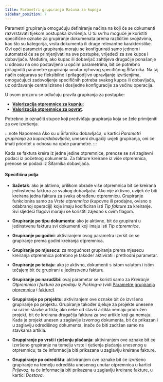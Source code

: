 ```yaml
---
title: Parametri grupiranja Računa za kupnju
sidebar_position: 7
---
```


Parametri grupiranja omogućuju definiranje načina na koji će se dokumenti razvrstavati tijekom postupaka izvršenja. U tu svrhu moguće je koristiti specifične oznake za grupiranje dokumenata prema različitim svojstvima, kao što su kategorija, vrsta dokumenta ili druge relevantne karakteristike.
Ovi opći parametri grupiranja moraju se konfigurirati samo jednom i automatski će se primjenjivati na sve postupke, vrijedeći za sve kupce i dobavljače. Međutim, ako kupac ili dobavljač zahtijeva drugačije ponašanje u odnosu na ono postavljeno u općim parametrima, bit će potrebno prilagoditi parametre grupiranja unutar njihovog specifičnog Šifarnika.
Na taj način osigurava se fleksibilno i prilagodljivo upravljanje izvršenjima, omogućujući zadovoljenje specifičnih potreba svakog kupca ili dobavljača, uz održavanje centralizirane i dosljedne konfiguracije za većinu operacija.

U ovom prozoru se odlučuju pravila grupiranja za postupke: 
-  [**Valorizacija otpremnice za kupnju**](/docs/purchase/purchase-invoices/procedures/purchase-delivery-note-valorization);  
-  [**Valorizacija otpremnice za povrat**](/docs/purchase/purchase-invoices/procedures/return-delivery-notes-valorization).   

Potrebno je označiti stupce koji predviđaju grupiranja koja se žele primijeniti za ove izvršenja.

:::note Napomena
Ako su u Šifarniku dobavljača, u kartici *Parametri grupiranja za kupca/dobavljača*, uneseni drugačiji uvjeti grupiranja, oni će imati prioritet u odnosu na opće parametre.
:::

Kada se faktura kreira iz jedne jedine otpremnice, prenose se svi zaglavni podaci iz početnog dokumenta. Za fakture kreirane iz više otpremnica, prenose se podaci iz Šifarnika dobavljača.  

#### Specifična polja  

- **Sažetak**: ako je aktivno, prilikom obrade više otpremnica bit će kreirana jedinstvena faktura za svakog dobavljača. Ako nije aktivno, uvijek će biti kreirana jedna faktura za svaku obrađenu otpremnicu. Grupiranje funkcionira samo za *Vrste otpremnica* (kupovne ili prodajne, ovisno o odabranoj operaciji) koje imaju kodificiran isti *Tip fakture* za kreiranje. Svi sljedeći flagovi moraju se koristiti zajedno s ovim flagom.

- **Grupiranje po tipu dokumenta**: ako je aktivno, bit će grupirani u jedinstvenu fakturu svi dokumenti koji imaju isti *Tip otpremnice*.      

- **Grupiranje po godini**: aktiviranjem ovog parametra izvršit će se grupiranje prema godini kreiranja otpremnica.    

- **Grupiranje po mjesecu**: za mogućnost grupiranja prema mjesecu kreiranja otpremnica potrebno je također aktivirati i prethodni parametar.      

- **Grupiranje po tečaju**: ako je aktivno, dokumenti s istom valutom i istim tečajem bit će grupirani u jedinstvenu fakturu.     

- **Grupiranje po narudžbi**: ovaj parametar se koristi samo za *Kreiranje Otpremnica i faktura za prodaju iz Picking-a* (vidi [Parametre grupiranja otpremnica](/docs/configurations/parameters/sales/dn-grouping) i [fakture](/docs/configurations/parameters/sales/invoice-grouping)).    

- **Gruppiranje po projektu**: aktiviranjem ove oznake bit će izvršeno grupiranje po projektu. Grupiranje također djeluje za projekte unesene na razini stavke artikla; ako neke od stavki artikla nemaju pridružen projekt, bit će kreirana drugačija faktura za sve artikle koji ga nemaju. Kada je projekt unesen u zaglavlje izvornog dokumenta, bit će prikazan i u zaglavlju odredišnog dokumenta, inače će biti zadržan samo na stavkama artikla.      

- **Gruppiranje po vrsti i rješenju plaćanja**: aktiviranjem ove oznake bit će izvršeno grupiranje na temelju vrste i rješenja plaćanja unesenog u otpremnicu; ta će informacija biti prikazana u zaglavlju kreirane fakture.  

- **Gruppiranje po odredištu**: aktiviranjem ove oznake bit će izvršeno grupiranje na temelju odredišta unesenog unutar otpremnica u kartici  *Prijevoz*; ta će informacija biti prikazana u zaglavlju kreirane fakture, u kartici *Dostava*.     